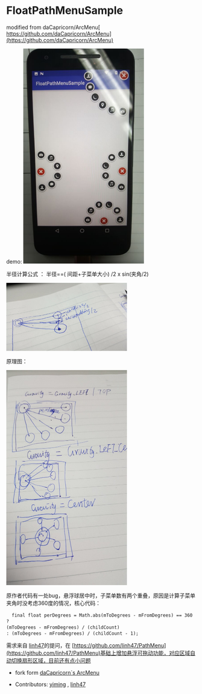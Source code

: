 # FloatPathMenuSample
modified from  daCapricorn/ArcMenu[ https://github.com/daCapricorn/ArcMenu](https://github.com/daCapricorn/ArcMenu)


demo:
<img src="pic/QQ图片20160918183808.jpg" width="320" />


半径计算公式 ：
半径==( 间距+子菜单大小) /2 x sin(夹角/2)

<img src="pic/QQ图片20160919111211.jpg" width="320" />

原理图：

<img src="pic/QQ图片20160919111057.jpg" width="320" />


原作者代码有一处bug，悬浮球居中时，子菜单数有两个重叠，原因是计算子菜单夹角时没考虑360度的情况，核心代码：
 
	  final float perDegrees = Math.abs(mToDegrees - mFromDegrees) == 360 ? 
	(mToDegrees - mFromDegrees) / (childCount) 
	: (mToDegrees - mFromDegrees) / (childCount - 1);
     

需求来自 [linh47](https://github.com/linh47/PathMenu)的提问，在 [https://github.com/linh47/PathMenu](https://github.com/linh47/PathMenu)基础上增加悬浮可拖动功能，对应区域自动切换扇形区域，目前还有点小问题








 - fork form  [daCapricorn`s ArcMenu](https://github.com/daCapricorn/ArcMenu)

 - Contributors:
	[yiming](https://github.com/fanOfDemo)  , [linh47](https://github.com/linh47/PathMenu)